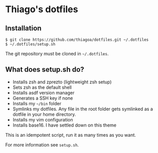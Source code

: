 # Thiago's dotfiles

## Installation

    $ git clone https://github.com/thiagoa/dotfiles.git ~/.dotfiles
    $ ~/.dotfiles/setup.sh

The git repository must be cloned in `~/.dotfiles`.

## What does setup.sh do?

- Installs zsh and zprezto (lightweight zsh setup)
- Sets zsh as the default shell
- Installs asdf version manager
- Generates a SSH key if none
- Installs my `~/bin` folder
- Symlinks my dotfiles. Any file in the root folder gets symlinked as a dotfile
  in your home directory.
- Installs my vim configuration
- Installs base16. I have settled down on this theme

This is an idempotent script, run it as many times as you want.

For more information see `setup.sh`.
